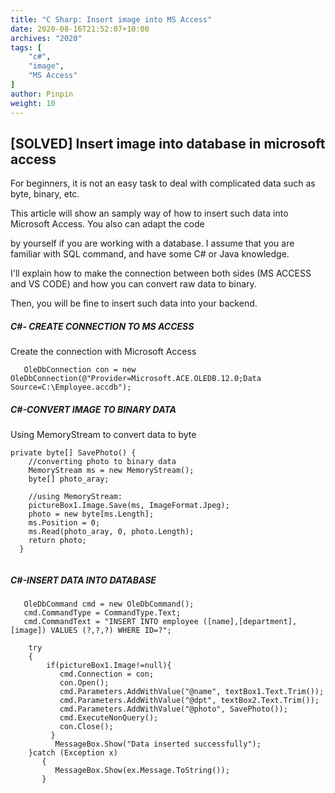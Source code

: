 ```yaml
---
title: "C Sharp: Insert image into MS Access"
date: 2020-08-16T21:52:07+10:00
archives: "2020"
tags: [
    "c#",
    "image",
    "MS Access"   
]
author: Pinpin
weight: 10
---
```

## [SOLVED] Insert image into database in microsoft access

For beginners, it is not an easy task to deal with complicated data such as byte, binary, etc.

This article will show an samply way of how to insert such data into Microsoft Access. You also can adapt the code

by yourself if you are working with a database. I assume that you are familiar with SQL command, and have some C# or Java knowledge.

I'll explain how to make the connection between both sides (MS ACCESS and VS CODE) and how you can convert raw data to binary. 

Then, you will be fine to insert such data into your backend.


#####  C#- CREATE CONNECTION TO MS ACCESS

Create the connection with Microsoft Access



```
   OleDbConnection con = new OleDbConnection(@"Provider=Microsoft.ACE.OLEDB.12.0;Data Source=C:\Employee.accdb");

```

#####  C#-CONVERT IMAGE TO BINARY DATA

Using MemoryStream to convert data to byte

```
private byte[] SavePhoto() {
    //converting photo to binary data
    MemoryStream ms = new MemoryStream();
    byte[] photo_aray;
           
    //using MemoryStream:
    pictureBox1.Image.Save(ms, ImageFormat.Jpeg);
    photo = new byte[ms.Length];
    ms.Position = 0;
    ms.Read(photo_aray, 0, photo.Length);
    return photo;
  }
  
```

#####  C#-INSERT DATA INTO DATABASE

```
   OleDbCommand cmd = new OleDbCommand();
   cmd.CommandType = CommandType.Text;
   cmd.CommandText = "INSERT INTO employee ([name],[department],[image]) VALUES (?,?,?) WHERE ID=?";

    try
    {   
        if(pictureBox1.Image!=null){
           cmd.Connection = con;
           con.Open();             
           cmd.Parameters.AddWithValue("@name", textBox1.Text.Trim());
           cmd.Parameters.AddWithValue("@dpt", textBox2.Text.Trim());
           cmd.Parameters.AddWithValue("@photo", SavePhoto());
           cmd.ExecuteNonQuery();
           con.Close();
         }
          MessageBox.Show("Data inserted successfully");
    }catch (Exception x)
       {
          MessageBox.Show(ex.Message.ToString());
       }
```

